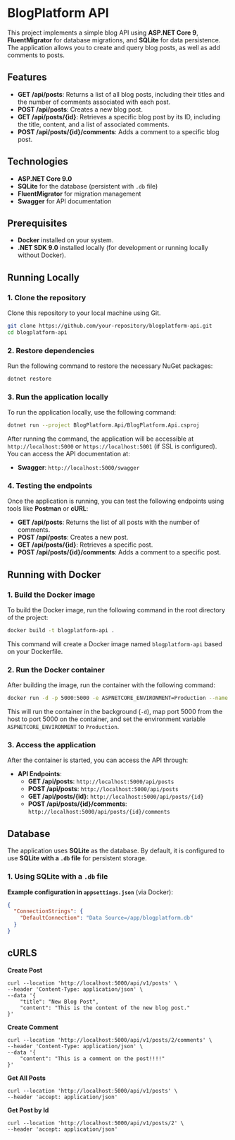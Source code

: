 # BlogPlatform API

This project implements a simple blog API using **ASP.NET Core 9**, **FluentMigrator** for database migrations, and **SQLite** for data persistence. The application allows you to create and query blog posts, as well as add comments to posts.

## Features

- **GET /api/posts**: Returns a list of all blog posts, including their titles and the number of comments associated with each post.
- **POST /api/posts**: Creates a new blog post.
- **GET /api/posts/{id}**: Retrieves a specific blog post by its ID, including the title, content, and a list of associated comments.
- **POST /api/posts/{id}/comments**: Adds a comment to a specific blog post.

## Technologies

- **ASP.NET Core 9.0**
- **SQLite** for the database (persistent with `.db` file)
- **FluentMigrator** for migration management
- **Swagger** for API documentation

## Prerequisites

- **Docker** installed on your system.
- **.NET SDK 9.0** installed locally (for development or running locally without Docker).

## Running Locally

### 1. Clone the repository
Clone this repository to your local machine using Git.

```bash
git clone https://github.com/your-repository/blogplatform-api.git
cd blogplatform-api
```

### 2. Restore dependencies
Run the following command to restore the necessary NuGet packages:

```bash
dotnet restore
```

### 3. Run the application locally
To run the application locally, use the following command:

```bash
dotnet run --project BlogPlatform.Api/BlogPlatform.Api.csproj
```

After running the command, the application will be accessible at `http://localhost:5000` or `https://localhost:5001` (if SSL is configured). You can access the API documentation at:

- **Swagger**: `http://localhost:5000/swagger`

### 4. Testing the endpoints
Once the application is running, you can test the following endpoints using tools like **Postman** or **cURL**:

- **GET /api/posts**: Returns the list of all posts with the number of comments.
- **POST /api/posts**: Creates a new post.
- **GET /api/posts/{id}**: Retrieves a specific post.
- **POST /api/posts/{id}/comments**: Adds a comment to a specific post.

## Running with Docker

### 1. Build the Docker image

To build the Docker image, run the following command in the root directory of the project:

```bash
docker build -t blogplatform-api .
```

This command will create a Docker image named `blogplatform-api` based on your Dockerfile.

### 2. Run the Docker container

After building the image, run the container with the following command:

```bash
docker run -d -p 5000:5000 -e ASPNETCORE_ENVIRONMENT=Production --name blogplatform-container blogplatform-api
```

This will run the container in the background (`-d`), map port 5000 from the host to port 5000 on the container, and set the environment variable `ASPNETCORE_ENVIRONMENT` to `Production`.

### 3. Access the application

After the container is started, you can access the API through:

- **API Endpoints**:
  - **GET /api/posts**: `http://localhost:5000/api/posts`
  - **POST /api/posts**: `http://localhost:5000/api/posts`
  - **GET /api/posts/{id}**: `http://localhost:5000/api/posts/{id}`
  - **POST /api/posts/{id}/comments**: `http://localhost:5000/api/posts/{id}/comments`

## Database

The application uses **SQLite** as the database. By default, it is configured to use **SQLite with a `.db` file** for persistent storage.

### 1. Using SQLite with a `.db` file
**Example configuration in `appsettings.json`** (via Docker):

```json
{
  "ConnectionStrings": {
    "DefaultConnection": "Data Source=/app/blogplatform.db"
  }
}
```

## cURLS
**Create Post**
```cURL
curl --location 'http://localhost:5000/api/v1/posts' \
--header 'Content-Type: application/json' \
--data '{
    "title": "New Blog Post",
    "content": "This is the content of the new blog post."
}'
```

**Create Comment**
```cURL
curl --location 'http://localhost:5000/api/v1/posts/2/comments' \
--header 'Content-Type: application/json' \
--data '{
    "content": "This is a comment on the post!!!!"
}'
```

**Get All Posts**
```cURL
curl --location 'http://localhost:5000/api/v1/posts' \
--header 'accept: application/json'
```

**Get Post by Id**
```cURL
curl --location 'http://localhost:5000/api/v1/posts/2' \
--header 'accept: application/json'
```
